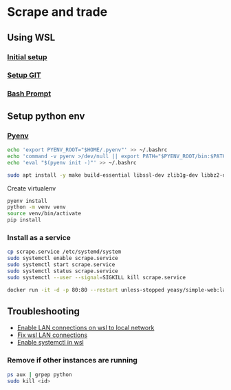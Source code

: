 # Scrape and trade

## Using WSL

### [Initial setup](https://learn.microsoft.com/en-us/windows/wsl/setup/environment)

### [Setup GIT](https://learn.microsoft.com/en-us/windows/wsl/tutorials/wsl-git)

### [Bash Prompt](https://github.com/ohmybash/oh-my-bash)

## Setup python env

### [Pyenv](https://github.com/pyenv/pyenv)

```bash
echo 'export PYENV_ROOT="$HOME/.pyenv"' >> ~/.bashrc
echo 'command -v pyenv >/dev/null || export PATH="$PYENV_ROOT/bin:$PATH"' >> ~/.bashrc
echo 'eval "$(pyenv init -)"' >> ~/.bashrc
```

```bash
sudo apt install -y make build-essential libssl-dev zlib1g-dev libbz2-dev libreadline-dev libsqlite3-dev wget curl llvm libncursesw5-dev xz-utils tk-dev libxml2-dev libxmlsec1-dev libffi-dev liblzma-dev
```

Create virtualenv

```bash
pyenv install
python -m venv venv
source venv/bin/activate
pip install
```

### Install as a service

```bash
cp scrape.service /etc/systemd/system
sudo systemctl enable scrape.service
sudo systemctl start scrape.service
sudo systemctl status scrape.service
sudo systemctl --user --signal=SIGKILL kill scrape.service
```

```bash
docker run -it -d -p 80:80 --restart unless-stopped yeasy/simple-web:latest
```

## Troubleshooting

- [Enable LAN connections on wsl to local network](https://github.com/microsoft/WSL/issues/4150)
- [Fix wsl LAN connections](https://askubuntu.com/questions/1347712/make-etc-resolv-conf-changes-permanent-in-wsl-2)
- [Enable systemctl in wsl](https://askubuntu.com/questions/1379425/system-has-not-been-booted-with-systemd-as-init-system-pid-1-cant-operate)

### Remove if other instances are running

```bash
ps aux | grpep python
sudo kill <id>
```
